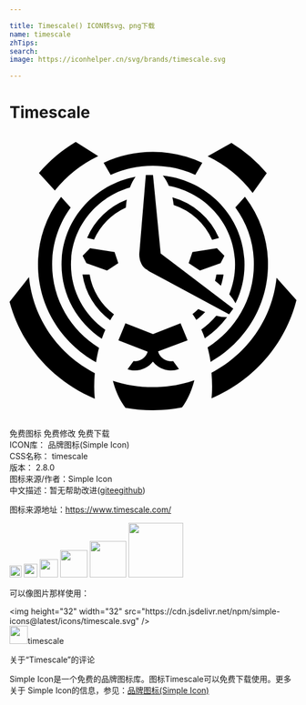 ```yaml
---

title: Timescale() ICON转svg、png下载
name: timescale
zhTips: 
search: 
image: https://iconhelper.cn/svg/brands/timescale.svg

---
```


# Timescale  <small style="font-size: 60%;font-weight: 100"></small>

<div id="svg" class="svg-wrap">
<svg role="img" xmlns="http://www.w3.org/2000/svg" viewBox="0 0 24 24"><title>Timescale icon</title><path d="M5.537.763c-1.167.7-2.21 1.582-3.08 2.61L3.79 4.836a10.422 10.422 0 013.627-2.881zm13.028.085l-1.991 1.12a10.381 10.381 0 013.762 3.07l1.18-1.654a12.371 12.371 0 00-2.95-2.536zm-6.564.752a9.788 9.788 0 00-4.131.91l.59 1.011a8.542 8.542 0 013.541-.762c1.261 0 2.457.274 3.534.76l.59-1.012a9.81 9.81 0 00-4.124-.907zM11.4 3.535l-.55 6.626h.003l-.002.04c.003.111.013.216.033.318.01.112.043.227.097.342.114.289.298.505.516.607.05.04.105.075.158.111a.98.98 0 01.033.02v.004l6.68 3.596.348-.476-6.058-4.6c-.007 0-.01-.005-.014-.008L12 3.535zm1.423.052c.19.234.361.523.502.855 3.155.604 5.54 3.325 5.54 6.596 0 .877-.176 1.712-.484 2.48a3.7 3.7 0 01.52.76 7.314 7.314 0 00.754-3.24c0-3.868-2.99-7.05-6.832-7.45zm-2.284.095c-3.527.667-6.19 3.708-6.19 7.356 0 2.584 1.335 4.863 3.367 6.21a9.84 9.84 0 01.295-.743c-1.74-1.219-2.874-3.214-2.874-5.467 0-3.054 2.082-5.632 4.932-6.45.128-.351.289-.656.47-.906zm9.15 1.675l-.801.893a8.101 8.101 0 011.551 4.777c0 2.916-1.542 5.481-3.872 6.952.104.388.188.792.251 1.209 2.87-1.632 4.802-4.677 4.802-8.16a9.224 9.224 0 00-1.93-5.67zm-15.38.007a9.25 9.25 0 00-1.93 5.665c0 3.507 1.954 6.567 4.858 8.19.063-.418.144-.822.248-1.206-2.36-1.468-3.923-4.045-3.923-6.984 0-1.777.573-3.422 1.549-4.772zm9.314.043c.044.203.08.416.107.64a5.332 5.332 0 013.213 2.912l.577-.148a5.942 5.942 0 00-3.897-3.404zm-3.816.187a5.939 5.939 0 00-3.319 3.198l.58.148A5.324 5.324 0 019.73 6.257c.017-.227.04-.45.077-.663zM6.733 9.672l-.62.63.315.614 1.727.618.942-.618-.312-.923zm10.615 0l-2.048.321-.315.923.942.618 1.73-.618.315-.614zM6.1 11.869A5.824 5.824 0 008.42 15.7c.1-.17.204-.335.315-.493a5.252 5.252 0 01-2.038-3.34zm11.206 0c-.03.18-.071.355-.118.529.174.138.338.272.493.41.097-.302.174-.617.22-.94zm-15.679.217L0 14.158c.966 3.661 3.638 6.65 7.132 8.111a9.399 9.399 0 01-.05-1.031c0-.375.017-.747.05-1.111-3.024-1.563-5.166-4.544-5.505-8.041zm20.707.055c-.352 3.45-2.464 6.394-5.441 7.957.033.374.05.755.053 1.136 0 .377-.017.71-.05 1.005 3.506-1.488 6.175-4.522 7.104-8.223zm-6.544 2.617a5.31 5.31 0 01-.486.42c.11.158.218.322.318.493.265-.2.513-.42.74-.66a10.61 10.61 0 01-.572-.253zm1.502.559a6.9 6.9 0 01-1.25 1.156c.106.236.207.485.294.741a7.667 7.667 0 001.857-1.772 3.554 3.554 0 01-.9-.125zm-2.988.63l-2.303.913-2.307-.91-.587 1.435 2.448.946c-.134.46-.568.798-1.08.798-.034 0-.07-.004-.104-.007l-.5.686c.188.063.39.096.6.096.621 0 1.17-.289 1.52-.738a1.924 1.924 0 002.183.62l-.49-.67a1.122 1.122 0 01-1.26-.805l2.47-.926zm1.156 4.775c-1.09.377-2.256.58-3.476.58-1.17 0-2.29-.186-3.34-.534.231.88.59 1.654 1.05 2.262.743.134 1.509.207 2.294.207.835 0 1.65-.082 2.437-.236.453-.61.807-1.39 1.035-2.28z"/></svg>
</div>
<detail full-name='timescale'></detail>

<div class="detail-page">
<p>
<span><span class="badge-success badge">免费图标</span> <span class="badge-success badge">免费修改</span>  <span class="badge-success badge">免费下载</span> </span>
<br/>
<span>
ICON库：
<span class="badge-secondary badge">品牌图标(Simple Icon)</span> 
</span>
<br/>
<span>
CSS名称：
<span class="badge-secondary badge">timescale</span> 
</span>

<br/>
<span>
版本：
<span class="badge-secondary badge">2.8.0</span> 
</span>
<br/>
<span>图标来源/作者：<span class="badge-light badge">Simple Icon</span></span> 
<br/>
<span class="zh-detail">中文描述：暂无<span class="help-link"><span>帮助改进</span>(<a href="https://gitee.com/liuwave/icon-helper/edit/master/json/brands/timescale.json" target="_blank" rel="noopener noreferrer">gitee</a><a href="https://github.com/liuwave/icon-helper/edit/master/json/brands/timescale.json" target="_blank" rel="noopener noreferrer">github</a></span>)</span><br/>
</p>
</div><div class="description description alert alert-light"><p>图标来源地址：<a href="https://www.timescale.com/" target="_blank" rel="noopener noreferrer">https://www.timescale.com/</a></p></div>
<div class="alert alert-dark">
<img height="21" width="21" src="https://cdn.jsdelivr.net/npm/simple-icons@latest/icons/timescale.svg" />
<img height="24" width="24" src="https://cdn.jsdelivr.net/npm/simple-icons@latest/icons/timescale.svg" />
<img height="32" width="32" src="https://cdn.jsdelivr.net/npm/simple-icons@latest/icons/timescale.svg" />
<img height="48" width="48" src="https://cdn.jsdelivr.net/npm/simple-icons@latest/icons/timescale.svg" />
<img height="64" width="64" src="https://cdn.jsdelivr.net/npm/simple-icons@latest/icons/timescale.svg" />
<img height="96" width="96" src="https://cdn.jsdelivr.net/npm/simple-icons@latest/icons/timescale.svg" />

</div>
<div>
  <p>可以像图片那样使用：    
  </p>
  <div class="alert alert-primary" style="font-size: 14px">
    &lt;img height="32" width="32" src="https://cdn.jsdelivr.net/npm/simple-icons@latest/icons/timescale.svg" /&gt;
    <copy-btn content='<img height="32" width="32" src="https://cdn.jsdelivr.net/npm/simple-icons@latest/icons/timescale.svg" />'></copy-btn>
  </div>
  <div class="alert alert-secondary">
    <img height="32" width="32" src="https://cdn.jsdelivr.net/npm/simple-icons@latest/icons/timescale.svg" />timescale
    <copy-btn content="timescale" btn-title="复制图标名称"></copy-btn>
  </div>
</div>

<Vssue title="关于“Timescale”的评论" >关于“Timescale”的评论</Vssue>


<div><p>Simple Icon是一个免费的品牌图标库。图标Timescale可以免费下载使用。更多关于  Simple Icon的信息，参见：<a target="_blank" href="https://iconhelper.cn/brands.html">品牌图标(Simple Icon)</a>
</p></div>
